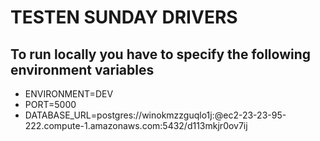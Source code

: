 TESTEN SUNDAY DRIVERS
=====================

To run locally you have to specify the following environment variables
---
* ENVIRONMENT=DEV
* PORT=5000
* DATABASE_URL=postgres://winokmzzguqlo1j:<PASS>@ec2-23-23-95-222.compute-1.amazonaws.com:5432/d113mkjr0ov7ij